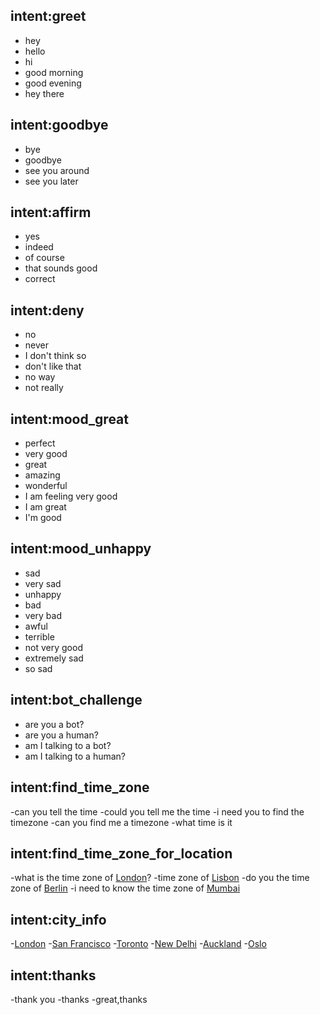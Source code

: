## intent:greet
- hey
- hello
- hi
- good morning
- good evening
- hey there

## intent:goodbye
- bye
- goodbye
- see you around
- see you later

## intent:affirm
- yes
- indeed
- of course
- that sounds good
- correct

## intent:deny
- no
- never
- I don't think so
- don't like that
- no way
- not really

## intent:mood_great
- perfect
- very good
- great
- amazing
- wonderful
- I am feeling very good
- I am great
- I'm good

## intent:mood_unhappy
- sad
- very sad
- unhappy
- bad
- very bad
- awful
- terrible
- not very good
- extremely sad
- so sad

## intent:bot_challenge
- are you a bot?
- are you a human?
- am I talking to a bot?
- am I talking to a human?

## intent:find_time_zone
-can you tell the time
-could you tell me the time
-i need you to find the timezone
-can you find me a timezone
-what time is it

## intent:find_time_zone_for_location
-what is the time zone of [London](city)?
-time zone of [Lisbon](city)
-do you the time zone of [Berlin](city)
-i need to know the time zone of [Mumbai](city)

## intent:city_info
-[London](city)
-[San Francisco](city)
-[Toronto](city)
-[New Delhi](city)
-[Auckland](city)
-[Oslo](city)

## intent:thanks
-thank you
-thanks
-great,thanks